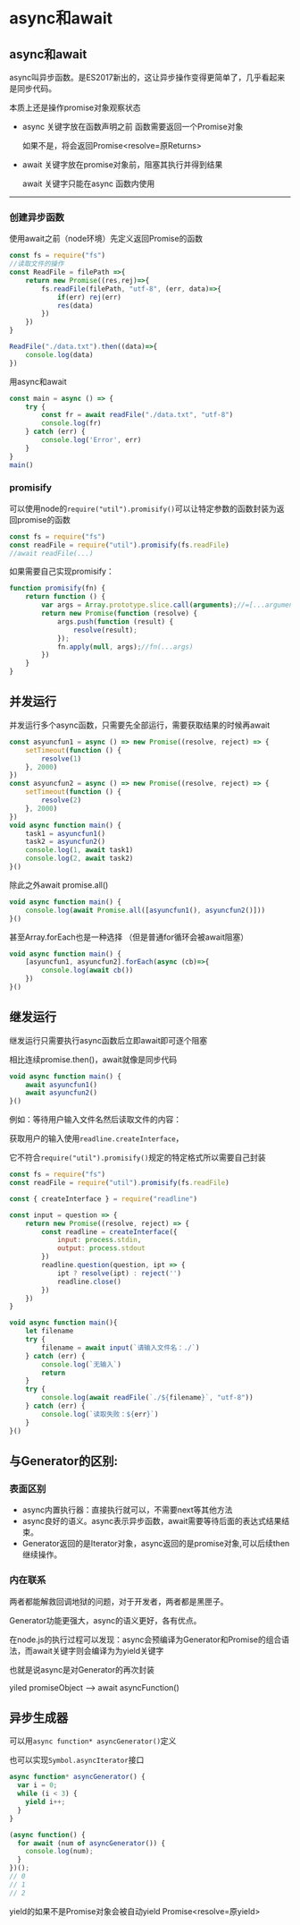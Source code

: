 # async和await



## async和await

async叫异步函数。是ES2017新出的，这让异步操作变得更简单了，几乎看起来是同步代码。

本质上还是操作promise对象观察状态

- async 关键字放在函数声明之前 函数需要返回一个Promise对象 

  如果不是，将会返回Promise<resolve=原Returns>

- await 关键字放在promise对象前，阻塞其执行并得到结果

  await 关键字只能在async 函数内使用

---

### 创建异步函数

使用await之前（node环境）先定义返回Promise的函数

```js
const fs = require("fs")
//读取文件的操作
const ReadFile = filePath =>{
    return new Promise((res,rej)=>{
        fs.readFile(filePath, "utf-8", (err, data)=>{
            if(err) rej(err)
            res(data)
        })
    })
}

ReadFile("./data.txt").then((data)=>{
    console.log(data)
})
```

用async和await

```js
const main = async () => {
    try {
        const fr = await readFile("./data.txt", "utf-8")
        console.log(fr)
    } catch (err) {
        console.log('Error', err)
    }    
}
main()
```

### promisify

可以使用node的`require("util").promisify()`可以让特定参数的函数封装为返回promise的函数

```js
const fs = require("fs")
const readFile = require("util").promisify(fs.readFile)
//await readFile(...)
```

如果需要自己实现promisify：

```js
function promisify(fn) {
    return function () {
        var args = Array.prototype.slice.call(arguments);//=[...arguments]
        return new Promise(function (resolve) {
            args.push(function (result) {
                resolve(result);
            });
            fn.apply(null, args);//fn(...args)
        })
    }
}
```



## 并发运行

并发运行多个async函数，只需要先全部运行，需要获取结果的时候再await

```js
const asyuncfun1 = async () => new Promise((resolve, reject) => {
    setTimeout(function () {
        resolve(1)
    }, 2000)
})
const asyuncfun2 = async () => new Promise((resolve, reject) => {
    setTimeout(function () {
        resolve(2)
    }, 2000)
})
void async function main() {
    task1 = asyuncfun1()
    task2 = asyuncfun2()
    console.log(1, await task1)
    console.log(2, await task2)
}()
```

除此之外await promise.all()

```js
void async function main() {
    console.log(await Promise.all([asyuncfun1(), asyuncfun2()]))
}()
```

 甚至Array.forEach也是一种选择 （但是普通for循环会被await阻塞）

```js
void async function main() {
    [asyuncfun1, asyuncfun2].forEach(async (cb)=>{
        console.log(await cb())
    })
}()
```



## 继发运行

继发运行只需要执行async函数后立即await即可逐个阻塞

相比连续promise.then()，await就像是同步代码

```js
void async function main() {
    await asyuncfun1()
    await asyuncfun2()
}()
```

例如：等待用户输入文件名然后读取文件的内容：

获取用户的输入使用`readline.createInterface`，

它不符合`require("util").promisify()`规定的特定格式所以需要自己封装

```js
const fs = require("fs")
const readFile = require("util").promisify(fs.readFile)

const { createInterface } = require("readline")

const input = question => {
    return new Promise((resolve, reject) => {
        const readline = createInterface({
            input: process.stdin,
            output: process.stdout
        })
        readline.question(question, ipt => {
            ipt ? resolve(ipt) : reject('')
            readline.close()
        })
    })
}

void async function main(){
    let filename
    try {
        filename = await input(`请输入文件名：./`)
    } catch (err) {
        console.log(`无输入`)
        return
    }
    try {
        console.log(await readFile(`./${filename}`, "utf-8"))
    } catch (err) {
        console.log(`读取失败：${err}`)
    }
}()
```



## **与Generator的区别**:

### 表面区别

- async内置执行器：直接执行就可以，不需要next等其他方法 
- async良好的语义。async表示异步函数，await需要等待后面的表达式结果结束。
- Generator返回的是Iterator对象，async返回的是promise对象,可以后续then继续操作。


### 内在联系

两者都能解救回调地狱的问题，对于开发者，两者都是黑匣子。

Generator功能更强大，async的语义更好，各有优点。

在node.js的执行过程可以发现：async会预编译为Generator和Promise的组合语法，而await关键字则会编译为为yield关键字

也就是说async是对Generator的再次封装

yiled promiseObject --> await asyncFunction()



## 异步生成器

可以用`async function* asyncGenerator()`定义 

也可以实现`Symbol.asyncIterator`接口

```js
async function* asyncGenerator() {
  var i = 0;
  while (i < 3) {
    yield i++;
  }
}

(async function() {
  for await (num of asyncGenerator()) {
    console.log(num);
  }
})();
// 0
// 1
// 2
```

yield的如果不是Promise对象会被自动yield Promise<resolve=原yield>